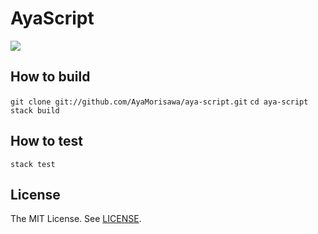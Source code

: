# AyaScript
[![][travis-badge]][travis-link]

## How to build
`git clone git://github.com/AyaMorisawa/aya-script.git`
`cd aya-script`
`stack build`

## How to test
`stack test`

## License
The MIT License. See [LICENSE](LICENSE).

[travis-link]:     https://travis-ci.org/AyaMorisawa/aya-script
[travis-badge]:    http://img.shields.io/travis/AyaMorisawa/aya-script.svg?style=flat-square
